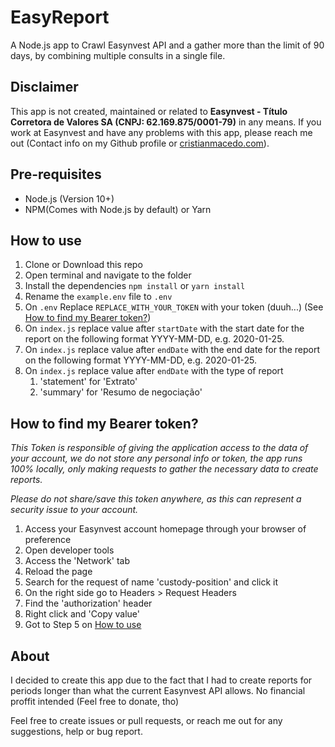 # EasyReport

A Node.js app to Crawl Easynvest API and a gather more than the limit of 90 days, by combining multiple consults in a single file.

## Disclaimer

This app is not created, maintained or related to **Easynvest - Título Corretora de Valores SA (CNPJ: 62.169.875/0001-79)** in any means. If you work at Easynvest and have any problems with this app, please reach me out (Contact info on my Github profile or [cristianmacedo.com](https://cristianmacedo.com)).

## Pre-requisites

-   Node.js (Version 10+)
-   NPM(Comes with Node.js by default) or Yarn

## How to use

1.  Clone or Download this repo
2.  Open terminal and navigate to the folder
3.  Install the dependencies `npm install` or `yarn install`
4.  Rename the `example.env` file to `.env`
5.  On `.env` Replace `REPLACE_WITH_YOUR_TOKEN` with your token (duuh...) (See [How to find my Bearer token?](#how-to-find-my-bearer-token))
6.  On `index.js` replace value after `startDate` with the start date for the report on the following format YYYY-MM-DD, e.g. 2020-01-25.
7.  On `index.js` replace value after `endDate` with the end date for the report on the following format YYYY-MM-DD, e.g. 2020-01-25.
8.  On `index.js` replace value after `endDate` with the type of report
    1.  'statement' for 'Extrato'
    2.  'summary' for 'Resumo de negociação'

## How to find my Bearer token?

_This Token is responsible of giving the application access to the data of your account, we do not store any personal info or token, the app runs 100% locally, only making requests to gather the necessary data to create reports._

_Please do not share/save this token anywhere, as this can represent a security issue to your account._

1. Access your Easynvest account homepage through your browser of preference
2. Open developer tools
3. Access the 'Network' tab
4. Reload the page
5. Search for the request of name 'custody-position' and click it
6. On the right side go to Headers > Request Headers
7. Find the 'authorization' header
8. Right click and 'Copy value'
9. Got to Step 5 on [How to use](#how-to-use)

## About

I decided to create this app due to the fact that I had to create reports for periods longer than what the current Easynvest API allows. No financial proffit intended (Feel free to donate, tho)

Feel free to create issues or pull requests, or reach me out for any suggestions, help or bug report.
